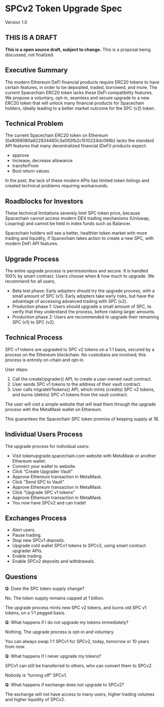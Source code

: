 # SPCv2 Token Upgrade Spec
Version 1.0

## THIS IS A DRAFT

**This is a open source draft, subject to change.**  This is a proposal being discussed, not finalized.

## Executive Summary

The modern Ethereum DeFi financial products require ERC20 tokens to have certain features, in order to be deposited, traded, borrowed, and more.   The current Spacechain ERC20 token lacks these DeFi compatibility features.  We propose a voluntary, opt-in, seamless and secure upgrade to a new ERC20 token that will unlock many financial products for Spacechain holders, ideally leading to a better market outcome for the SPC (v2) token.

## Technical Problem

The current Spacechain ERC20 token on Ethereum (0x8069080a922834460c3a092fb2c1510224dc066b) lacks the standard API features that many decentralized financial (DeFi) products expect:
* approve
* Increase, decrease allowance
* transferFrom
* Bool return values.

In the past, the lack of these modern APIs has limited token listings and created technical problems requiring workarounds.

## Roadblocks for Investors

These technical limitations severely limit SPC token price, because Spacechain cannot access modern DEX trading mechanisms (Uniswap, Loopring) and cannot be held in index funds such as Balancer.

Spacechain holders will see a better, healthier token market with more trading and liquidity, if Spacechain takes action to create a new SPC, with modern DeFi API features.

## Upgrade Process
The entire upgrade process is permissionless and secure.  It is handled 100% by smart contract.   Users choose when & how much to upgrade.   We recommend for all users,
* Beta test phase:   Early adopters should try the upgrade process, with a small amount of SPC (v1).   Early adopters take early risks, but have the advantage of accessing advanced trading with SPC (v2).
* Production phase 1:   Users should upgrade a small amount of SPC, to verify that they understand the process, before risking larger amounts.
* Production phase 2:   Users are recommended to upgrade their remaining SPC (v1) to SPC (v2).

## Technical Process
SPC v1 tokens are upgraded to SPC v2 tokens on a 1:1 basis, secured by a process on the Ethereum blockchain.   No custodians are involved; this process is entirely on-chain and opt-in.

User steps:
1. Call the createUpgrader() API, to create a user-owned vault contract.
2. User sends SPC v1 tokens to the address of their vault contract.
3. User calls migrateV1tokens() API, which mints (credits) SPC v2 tokens, and burns (debits) SPC v1 tokens from the vault contract.

The user will visit a simple website that will lead them through the upgrade process with the MetaMask wallet on Ethereum.

This guarantees the Spacechain SPC token promise of keeping supply at 1B.

## Individual Users Process
The upgrade process for individual users:
* Visit tokenupgrade.spacechain.com website with MetaMask or another Ethereum wallet.
* Connect your wallet to website.
* Click “Create Upgrader Vault”
* Approve Ethereum transaction in MetaMask.
* Click “Send SPC to Vault”
* Approve Ethereum transaction in MetaMask.
* Click “Upgrade SPC v1 tokens”
* Approve Ethereum transaction in MetaMask.
* You now have SPCv2 and can trade!

## Exchanges Process
* Alert users.
* Pause trading.
* Stop new SPCv1 deposits.
* Upgrade cold wallet SPCv1 tokens to SPCv2, using smart contract upgrader APIs.
* Enable trading.
* Enable SPCv2 deposits and withdrawals.


## Questions

**Q**:  Does the SPC token supply change?

No.   The token supply remains capped at 1 billion.

The upgrade process mints new SPC v2 tokens, and burns old SPC v1 tokens, on a 1:1 pegged basis.

**Q**:  What happens if I do not upgrade my tokens immediately?

Nothing.   The upgrade process is opt-in and voluntary.

You can always swap 1:1  SPCv1 for SPCv2, today, tomorrow or 10 years from now.


**Q**:  What happens if I never upgrade my tokens?

SPCv1 can still be transferred to others, who can convert them to SPCv2.

Nobody is “turning off” SPCv1.

**Q**:  What happens if exchange does not upgrade to SPCv2?

The exchange will not have access to many users, higher trading volumes and higher liquidity of SPCv2.



